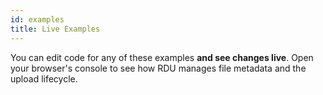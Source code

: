 ```yaml
---
id: examples
title: Live Examples
---
```


You can edit code for any of these examples __and see changes live__. Open your browser's console to see how RDU manages file metadata and the upload lifecycle.

<div id="rsg-root"></div>
<script type="text/javascript" src="./assets/styleguide/build/bundle.e85894a3.js" async="true"></script>
